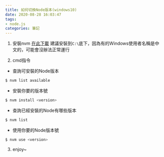 ```yaml
---
title: 如何切換Node版本(windows10)
date: 2020-08-28 16:03:47
tags:
- node.js
categories: 筆記
---
```

1. 安裝nvm
[在此下載](https://github.com/coreybutler/nvm-windows)
建議安裝到`C:\`底下，因為有的Windows使用者名稱是中文的，可能會沒辦法正常運行
<!-- more -->
2. cmd指令
* 查詢可安裝的Node版本
```bash
$ nvm list available
```

* 安裝你要的版本號
```bash
$ nvm install <version>
```

* 查詢已經安裝的Node有哪些版本
```bash
$ nvm list
```

* 使用你要的Node版本號
```bash
$ nvm use <version>
```
3. enjoy~